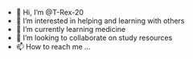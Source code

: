 - 👋 Hi, I’m @T-Rex-20
- 👀 I’m interested in helping and learning with others
- 🌱 I’m currently learning medicine
- 💞️ I’m looking to collaborate on study resources
- 📫 How to reach me ...

<!---
T-Rex-20/T-Rex-20 is a ✨ special ✨ repository because its `README.md` (this file) appears on your GitHub profile.
You can click the Preview link to take a look at your changes.
--->
